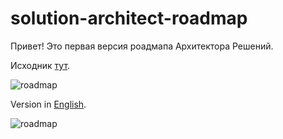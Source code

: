 # solution-architect-roadmap

Привет! Это первая версия роадмапа Архитектора Решений. 

Исходник [тут](https://github.com/vlivanov/solution-architect-roadmap/blob/main/roadmap.puml).

![roadmap](http://www.plantuml.com/plantuml/png/dLJBRjD05DtxAsQTDHzGgHkMbH1iKKHSi4YJ4WUnZHDQAZMY57M5e0eK44kdgUMfupg_SEyVSOuyqoHAoG8fScVcF6RkkJFTYVlDNlyWwhGEceT1myWd7UYHM1rA9WM-bGw2e1UzVDKtSTGAJH0q6kPnizSoyUketOunRJmtyaTIcSfSAhdJKoCB7KZb72p7SWt27SPdHXFyIRY1b4vzIIq8XQJ6BNsNZ5et-mKFwZFd8JUSSYyzyW8TWcIb50jazX3bgrJKrrNLD8USYwNaGbA0gQTZTYAM9Yp6u3FLaNweJo6Pett6V6fO3u8ZaodCGB3UXqBCvphcSIJRHZw7Muwr1JPFo61KEWw2ThY_sWAPK2pMyCU3dKdEWht46oB8Wk59MHT4ADC1GQ9NiY2AzinzMUYUi-1oGQbOp_zDCJjNHxa4hZG1bxbw6_fApgzC0Gm1svMuSxPJ4yD3IyfIU6WflE5F7G4ez1YB5Ibh-N4VcQxUAw_x1jVt_wczb1d0Uf5jzY2n7soPHrWil6-PbSKaPQhSP7cAr4C-rNJzPU4c3UhRoQjQOMaa9VS40KU3KUrqiOxnXMxuuCcnA3rnuTzwzKDaVvidMBhMiNuCjd6P6Gze9NNXb5BggT_WMHI-Yta7EJ1xtQZJZpss-yYFdiQXsMt6uJtq97ppDkoy25ssa_MRWeIj5F-ESg_NxUuR_7Qxy3ZinrjIjoWXOSytugNW2yR4H-mTa9JuVHx-Oag-4Qz_MvNaShFShT9ZSjYo80XsmaxB_Mlz2m00)

Version in [English](https://github.com/vlivanov/solution-architect-roadmap/blob/main/roadmap-en.puml).

![roadmap](http://www.plantuml.com/plantuml/umla/RLHBSjiy3Dxh55pz2y_ytRG7oCF9P96agPN7CWDHC8s40bKGT4Otwp5wfDAMADjjPZnZukC7V7Y0EeiAeXrnsq5VBSovs0qfMgqg8RTH4wb5KrMBXRa1QKry9-zZDXUlfXwYOcTQZEJOzA2A4WrmQnIiaisqFUzy2mGDUT9XGXvGra4wO8iJKblmfvmQRPBHpDQb3od7HRlXu8CZZ8McGS3bCAEvGWzAWS6R9IWq436Mk-K5G5sC-glnz8uc5lzH9dHzqZdQyrrnpZUiG8mo8zU9xKwgP7AF-X7aVRAkF4GbMmhOPrF4JX11w8ZTYDq5fioPxGjo8--_yU-A7J6Y71p0RZ9YRX64P_G56_FuRwzM25RBKDWb3p9Ppmc_lCMIGqCUF_E_1wKjPjTM0hMd87sl9-1cQ8HQ0tr_ell_I9oWQvzKKQhAu_fuoLR1uxX3Wh4F76c_58HbvwoaBbST5KlkI_GvhWmPPN3O8UjXcbrYilkDCBs7ULOF4jxGPc6xmJPvdBgT8Z76dJxuuR31ywZ1vrf-9fAzIhdzaM2tj-PSLQX9Yd7MvwW2D55VnvwI1MzUXEOA3eyk2PfbiAb47qiEFkt4FwSLridb2hU47oTNTdP4It4NxZQuJ_K9d40top_dID7y_hK_c8T0HwbTVYkdfuZcylYnrRbFoBRiEcxHXnxbqF-mDlcNMsIndrlv688lvoTEuf3LD6KiQmHDaZNcxYQlm7Qe_kgK3LqFGZ5mUOrHgOFZrrghWA8R3BJRJ9IXggepv7Rw5Fu1)
